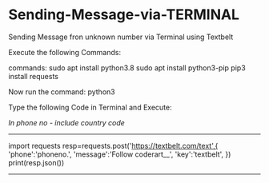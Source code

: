 # Sending-Message-via-TERMINAL
Sending Message fron unknown number via Terminal using Textbelt

Execute the following Commands:

commands:
sudo apt install python3.8
sudo apt install python3-pip
pip3 install requests

Now run the command:
python3

Type the following Code in Terminal and Execute:

*In phone no - include country code*
***

import requests
resp=requests.post('https://textbelt.com/text',{
  'phone':'phoneno.',
  'message':'Follow coderart__',
  'key':'textbelt',
})
print(resp.json())

***

